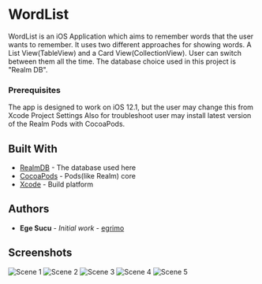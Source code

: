# WordList

WordList is an iOS Application which aims to remember words that the user wants to remember. It uses two different approaches for showing words. A List View(TableView) and a Card View(CollectionView). User can switch between them all the time. The database choice used in this project is "Realm DB".

### Prerequisites

The app is designed to work on iOS 12.1, but the user may change this from Xcode Project Settings
Also for troubleshoot user may install latest version of the Realm Pods with CocoaPods.


## Built With

* [RealmDB](https://github.com/realm) - The database used here
* [CocoaPods](https://cocoapods.org) - Pods(like Realm) core
* [Xcode](https://developer.apple.com/xcode/) - Build platform

## Authors

* **Ege Sucu** - *Initial work* - [egrimo](https://github.com/egrimo)

## Screenshots

![Scene 1](https://github.com/egrimo/WordList/blob/master/Screenshots/Scene1.png)
![Scene 2](https://github.com/egrimo/WordList/blob/master/Screenshots/Scene2.png)
![Scene 3](https://github.com/egrimo/WordList/blob/master/Screenshots/Scene3.png)
![Scene 4](https://github.com/egrimo/WordList/blob/master/Screenshots/Scene4.png)
![Scene 5](https://github.com/egrimo/WordList/blob/master/Screenshots/Scene5.png)
